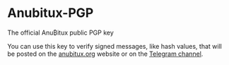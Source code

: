 # Anubitux-PGP
The official Anu₿itux public PGP key

You can use this key to verify signed messages, like hash values, that will be posted on the [anubitux.org](https://anubitux.org) website or on the [Telegram channel](https://t.me/anubitux).
